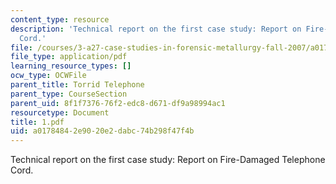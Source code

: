 ```yaml
---
content_type: resource
description: 'Technical report on the first case study: Report on Fire-Damaged Telephone
  Cord.'
file: /courses/3-a27-case-studies-in-forensic-metallurgy-fall-2007/a01784842e9020e2dabc74b298f47f4b_1.pdf
file_type: application/pdf
learning_resource_types: []
ocw_type: OCWFile
parent_title: Torrid Telephone
parent_type: CourseSection
parent_uid: 8f1f7376-76f2-edc8-d671-df9a98994ac1
resourcetype: Document
title: 1.pdf
uid: a0178484-2e90-20e2-dabc-74b298f47f4b
---
```

Technical report on the first case study: Report on Fire-Damaged Telephone Cord.

